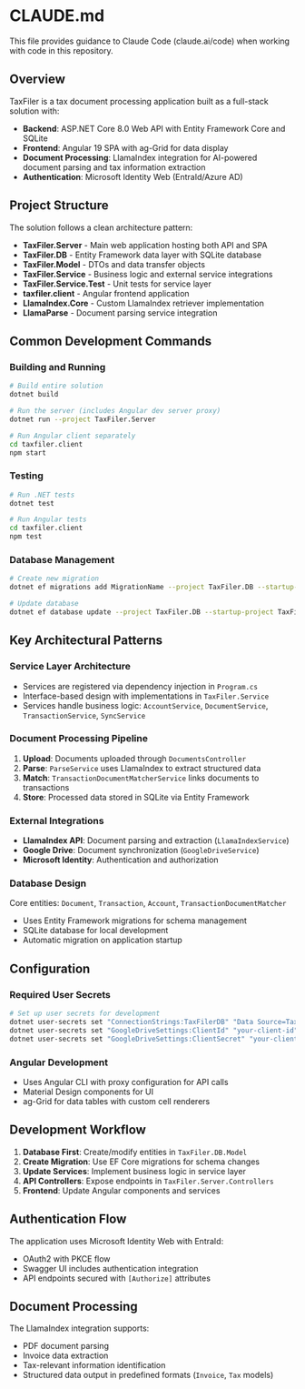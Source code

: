 # CLAUDE.md

This file provides guidance to Claude Code (claude.ai/code) when working with code in this repository.

## Overview

TaxFiler is a tax document processing application built as a full-stack solution with:
- **Backend**: ASP.NET Core 8.0 Web API with Entity Framework Core and SQLite
- **Frontend**: Angular 19 SPA with ag-Grid for data display
- **Document Processing**: LlamaIndex integration for AI-powered document parsing and tax information extraction
- **Authentication**: Microsoft Identity Web (EntraId/Azure AD)

## Project Structure

The solution follows a clean architecture pattern:

- **TaxFiler.Server** - Main web application hosting both API and SPA
- **TaxFiler.DB** - Entity Framework data layer with SQLite database
- **TaxFiler.Model** - DTOs and data transfer objects
- **TaxFiler.Service** - Business logic and external service integrations
- **TaxFiler.Service.Test** - Unit tests for service layer
- **taxfiler.client** - Angular frontend application
- **LlamaIndex.Core** - Custom LlamaIndex retriever implementation
- **LlamaParse** - Document parsing service integration

## Common Development Commands

### Building and Running
```bash
# Build entire solution
dotnet build

# Run the server (includes Angular dev server proxy)
dotnet run --project TaxFiler.Server

# Run Angular client separately
cd taxfiler.client
npm start
```

### Testing
```bash
# Run .NET tests
dotnet test

# Run Angular tests
cd taxfiler.client
npm test
```

### Database Management
```bash
# Create new migration
dotnet ef migrations add MigrationName --project TaxFiler.DB --startup-project TaxFiler.Server

# Update database
dotnet ef database update --project TaxFiler.DB --startup-project TaxFiler.Server
```

## Key Architectural Patterns

### Service Layer Architecture
- Services are registered via dependency injection in `Program.cs`
- Interface-based design with implementations in `TaxFiler.Service`
- Services handle business logic: `AccountService`, `DocumentService`, `TransactionService`, `SyncService`

### Document Processing Pipeline
1. **Upload**: Documents uploaded through `DocumentsController`
2. **Parse**: `ParseService` uses LlamaIndex to extract structured data
3. **Match**: `TransactionDocumentMatcherService` links documents to transactions
4. **Store**: Processed data stored in SQLite via Entity Framework

### External Integrations
- **LlamaIndex API**: Document parsing and extraction (`LlamaIndexService`)
- **Google Drive**: Document synchronization (`GoogleDriveService`)
- **Microsoft Identity**: Authentication and authorization

### Database Design
Core entities: `Document`, `Transaction`, `Account`, `TransactionDocumentMatcher`
- Uses Entity Framework migrations for schema management
- SQLite database for local development
- Automatic migration on application startup

## Configuration

### Required User Secrets
```bash
# Set up user secrets for development
dotnet user-secrets set "ConnectionStrings:TaxFilerDB" "Data Source=TaxfilerDb.db"
dotnet user-secrets set "GoogleDriveSettings:ClientId" "your-client-id"
dotnet user-secrets set "GoogleDriveSettings:ClientSecret" "your-client-secret"
```

### Angular Development
- Uses Angular CLI with proxy configuration for API calls
- Material Design components for UI
- ag-Grid for data tables with custom cell renderers

## Development Workflow

1. **Database First**: Create/modify entities in `TaxFiler.DB.Model`
2. **Create Migration**: Use EF Core migrations for schema changes
3. **Update Services**: Implement business logic in service layer
4. **API Controllers**: Expose endpoints in `TaxFiler.Server.Controllers`
5. **Frontend**: Update Angular components and services

## Authentication Flow

The application uses Microsoft Identity Web with EntraId:
- OAuth2 with PKCE flow
- Swagger UI includes authentication integration
- API endpoints secured with `[Authorize]` attributes

## Document Processing

The LlamaIndex integration supports:
- PDF document parsing
- Invoice data extraction
- Tax-relevant information identification
- Structured data output in predefined formats (`Invoice`, `Tax` models)